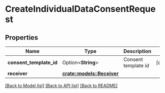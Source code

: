 # CreateIndividualDataConsentRequest

## Properties

Name | Type | Description | Notes
------------ | ------------- | ------------- | -------------
**consent_template_id** | Option<**String**> | Consent template id | [optional]
**receiver** | [**crate::models::Receiver**](Receiver.md) |  | 

[[Back to Model list]](../README.md#documentation-for-models) [[Back to API list]](../README.md#documentation-for-api-endpoints) [[Back to README]](../README.md)


